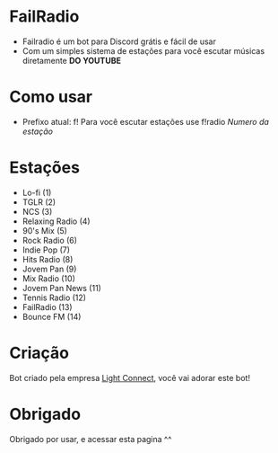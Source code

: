 # FailRadio
 - Failradio é um bot para Discord grátis e fácil de usar
 - Com um simples sistema de estações para você escutar músicas diretamente **DO YOUTUBE**

# Como usar
 - Prefixo atual: f!
Para você escutar estações use f!radio *Numero da estação*

# Estações
 - Lo-fi (1)
 - TGLR (2)
 - NCS (3)
 - Relaxing Radio (4)
 - 90's Mix (5)
 - Rock Radio (6)
 - Indie Pop (7)
 - Hits Radio (8)
 - Jovem Pan (9)
 - Mix Radio (10)
 - Jovem Pan News (11)
 - Tennis Radio (12)
 - FailRadio (13)
 - Bounce FM (14)

# Criação
Bot criado pela empresa [Light Connect](), você vai adorar este bot!

# Obrigado
Obrigado por usar, e acessar esta pagina ^^
